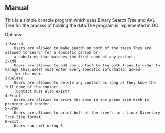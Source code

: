 ## Manual 

This is a simple console program which uses Binary Search Tree and AVL Tree 
for the process of holding the data.The program is implemented in GO.

Options:

    1-Search
        Users are allowed to make search on both of the trees.They are allowed to search for a specific person or 
        a substring that matches the first name of any contact.
    2-Add 
        Users are allowed to add any contact to the both trees.In order to manage this,users must enter every specific information asked 
        for the user.
    3-Delete
        Users are allowed to delete any contact as long as they know the full name of the contact.
        (Contact must also exist)
    4-Print
        Users are allowed to print the data in the phone book both in preorder and inorder.
    5-Draw
        Users are allowed to print both of the tree's in a Linux Directory Tree like format.
    6-Exit
        Users can exit using 6.
